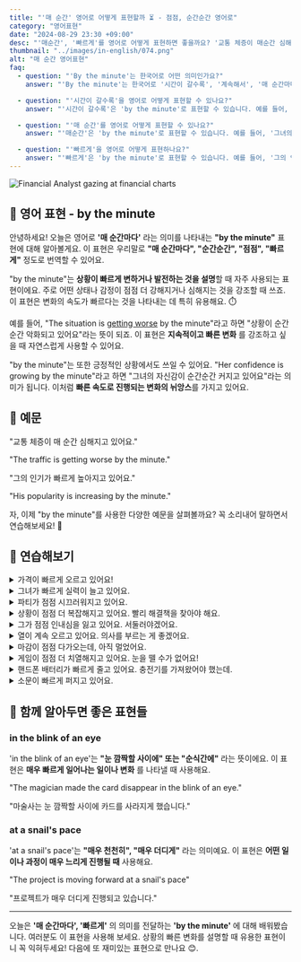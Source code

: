 ```yaml
---
title: "'매 순간' 영어로 어떻게 표현할까 ⏳ - 점점, 순간순간 영어로"
category: "영어표현"
date: "2024-08-29 23:30 +09:00"
desc: "'매순간', '빠르게'를 영어로 어떻게 표현하면 좋을까요? '교통 체증이 매순간 심해지고 있어요', '그의 인기가 점점  높아지고 있어요' 등을 영어로 표현하는 법을 배워봅시다. 다양한 예문을 통해서 연습하고 본인의 표현으로 만들어 보세요."
thumbnail: "../images/in-english/074.png"
alt: "매 순간 영어표현"
faq:
  - question: "'By the minute'는 한국어로 어떤 의미인가요?"
    answer: "'By the minute'는 한국어로 '시간이 갈수록', '계속해서', '매 순간마다', '시간이 지날수록' 등으로 번역될 수 있습니다. 상황이 빠르게 변하거나 발전하는 것을 설명할 때 사용합니다."

  - question: "'시간이 갈수록'을 영어로 어떻게 표현할 수 있나요?"
    answer: "'시간이 갈수록'은 'by the minute'로 표현할 수 있습니다. 예를 들어, '상황이 시간이 갈수록 악화되고 있어요'는 'The situation is getting worse by the minute'로 말할 수 있습니다."

  - question: "'매 순간'를 영어로 어떻게 표현할 수 있나요?"
    answer: "'매순간'은 'by the minute'로 표현할 수 있습니다. 예를 들어, '그녀의 자신감이 매 순간 커지고 있어요'는 'Her confidence is growing by the minute'로 말할 수 있습니다."

  - question: "'빠르게'을 영어로 어떻게 표현하나요?"
    answer: "'빠르게'은 'by the minute'로 표현할 수 있습니다. 예를 들어, '그의 인기가 빠르게 높아지고 있어요'는 'His popularity is increasing by the minute'로 말할 수 있습니다."
---
```


![Financial Analyst gazing at financial charts](../images/in-english/074-1.avif)

## 🌟 영어 표현 - by the minute

안녕하세요! 오늘은 영어로 **'매 순간마다'** 라는 의미를 나타내는 **"by the minute"** 표현에 대해 알아볼게요. 이 표현은 우리말로 **"매 순간마다", "순간순간", "점점", "빠르게"** 정도로 번역할 수 있어요.

"by the minute"는 **상황이 빠르게 변하거나 발전하는 것을 설명**할 때 자주 사용되는 표현이에요. 주로 어떤 상태나 감정이 점점 더 강해지거나 심해지는 것을 강조할 때 쓰죠. 이 표현은 변화의 속도가 빠르다는 것을 나타내는 데 특히 유용해요. ⏱️

예를 들어, "The situation is [getting worse](/blog/in-english/234.get-worse/) by the minute"라고 하면 "상황이 순간순간 악화되고 있어요"라는 뜻이 되죠. 이 표현은 **지속적이고 빠른 변화** 를 강조하고 싶을 때 자연스럽게 사용할 수 있어요.

"by the minute"는 또한 긍정적인 상황에서도 쓰일 수 있어요. "Her confidence is growing by the minute"라고 하면 "그녀의 자신감이 순간순간 커지고 있어요"라는 의미가 됩니다. 이처럼 **빠른 속도로 진행되는 변화의 뉘앙스**를 가지고 있어요.

<script async src="https://pagead2.googlesyndication.com/pagead/js/adsbygoogle.js?client=ca-pub-1465612013356152"
     crossorigin="anonymous"></script>
<!-- engple-horizontal-ad -->

<ins class="adsbygoogle"
     style="display:block"
     data-ad-client="ca-pub-1465612013356152"
     data-ad-slot="2106896038"
     data-ad-format="auto"
     data-full-width-responsive="true"></ins>

<script>
     (adsbygoogle = window.adsbygoogle || []).push({});
</script>

## 📖 예문

"교통 체증이 매 순간 심해지고 있어요."

"The traffic is getting worse by the minute."

"그의 인기가 빠르게 높아지고 있어요."

"His popularity is increasing by the minute."

자, 이제 "by the minute"를 사용한 다양한 예문을 살펴볼까요? 꼭 소리내어 말하면서 연습해보세요! 🚀

## 💬 연습해보기

<details>
<summary>가격이 빠르게 오르고 있어요!</summary>
<span>These prices are going up by the minute!</span>
</details>

<details>
<summary>그녀가 빠르게 실력이 늘고 있어요.</summary>
<span>She's improving by the minute.</span>
</details>

<details>
<summary>파티가 점점 시끄러워지고 있어요.</summary>
<span>The party's getting louder by the minute.</span>
</details>

<details>
<summary>상황이 점점 더 복잡해지고 있어요. 빨리 해결책을 찾아야 해요.</summary>
<span>This situation is getting more complicated by the minute. We need to find a solution fast.</span>
</details>

<details>
<summary>그가 점점 인내심을 잃고 있어요. 서둘러야겠어요.</summary>
<span>He's losing patience by the minute. We'd better hurry up.</span>
</details>

<details>
<summary>열이 계속 오르고 있어요. 의사를 부르는 게 좋겠어요.</summary>
<span>His fever's rising by the minute. I think we should call the doctor.</span>
</details>

<details>
<summary>마감이 점점 다가오는데, 아직 멀었어요.</summary>
<span>The deadline's approaching by the minute, and I'm nowhere near finished.</span>
</details>

<details>
<summary>게임이 점점 더 치열해지고 있어요. 눈을 뗄 수가 없어요!</summary>
<span>This game is getting more intense by the minute. I can't look away!</span>
</details>

<details>
<summary>핸드폰 배터리가 빠르게 줄고 있어요. 충전기를 가져왔어야 했는데.</summary>
<span>My phone battery is draining by the minute. I should've brought my charger.</span>
</details>

<details>
<summary>소문이 빠르게 퍼지고 있어요.</summary>
<span>The rumors are spreading by the minute.</span>
</details>

## 🤝 함께 알아두면 좋은 표현들

### in the blink of an eye

'in the blink of an eye'는 **"눈 깜짝할 사이에" 또는 "순식간에"** 라는 뜻이에요. 이 표현은 **매우 빠르게 일어나는 일이나 변화** 를 나타낼 때 사용해요.

"The magician made the card disappear in the blink of an eye."

"마술사는 눈 깜짝할 사이에 카드를 사라지게 했습니다."

### at a snail's pace

'at a snail's pace'는 **"매우 천천히", "매우 더디게"** 라는 의미예요. 이 표현은 **어떤 일이나 과정이 매우 느리게 진행될 때** 사용해요.

"The project is moving forward at a snail's pace"

"프로젝트가 매우 더디게 진행되고 있습니다."

---

오늘은 **'매 순간마다', '빠르게'** 의 의미를 전달하는 **'by the minute'** 에 대해 배워봤습니다. 여러분도 이 표현을 사용해 보세요. 상황의 빠른 변화를 설명할 때 유용한 표현이니 꼭 익혀두세요! 다음에 또 재미있는 표현으로 만나요 😊.
